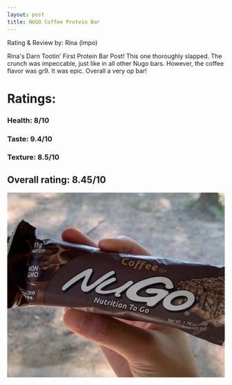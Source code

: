 ```yaml
---
layout: post
title: NUGO Coffee Protein Bar
---
```


Rating & Review by: Rina (lmpo)  

Rina's Darn Tootin' First Protein Bar Post! This one thoroughly slapped. The crunch was impeccable, just like in all other Nugo bars. However, the coffee flavor was gr9. It was epic.
Overall a very op bar!

# Ratings:

### Health: 8/10
### Taste: 9.4/10
### Texture: 8.5/10

## Overall rating: 8.45/10

![nugo coffee](../images/bars/nugocoffee.jpg "NUGO Coffee Bar")
